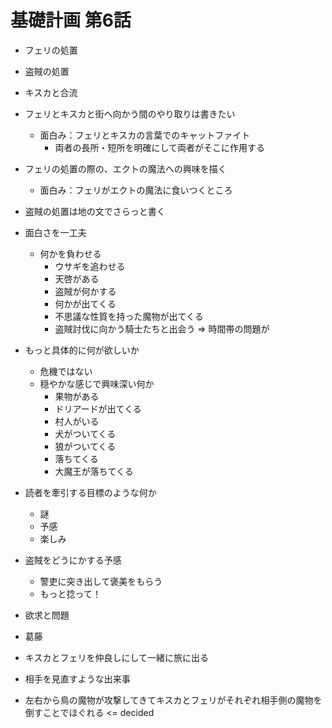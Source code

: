 # 基礎計画 第6話
- フェリの処置
- 盗賊の処置
- キスカと合流

- フェリとキスカと街へ向かう間のやり取りは書きたい
  - 面白み：フェリとキスカの言葉でのキャットファイト
    - 両者の長所・短所を明確にして両者がそこに作用する
- フェリの処置の際の、エクトの魔法への興味を描く
  - 面白み：フェリがエクトの魔法に食いつくところ
- 盗賊の処置は地の文でさらっと書く
- 面白さを一工夫
  - 何かを負わせる
    - ウサギを追わせる
    - 天啓がある
    - 盗賊が何かする
    - 何かが出てくる
    - 不思議な性質を持った魔物が出てくる
    - 盗賊討伐に向かう騎士たちと出会う => 時間帯の問題が
- もっと具体的に何が欲しいか
  - 危機ではない
  - 穏やかな感じで興味深い何か
    - 果物がある
    - ドリアードが出てくる
    - 村人がいる
    - 犬がついてくる
    - 狼がついてくる
    - 落ちてくる
    - 大魔王が落ちてくる
- 読者を牽引する目標のような何か
  - 謎
  - 予感
  - 楽しみ
- 盗賊をどうにかする予感
  - 警吏に突き出して褒美をもらう
  - もっと捻って！
- 欲求と問題
- 葛藤
- キスカとフェリを仲良しにして一緒に旅に出る
- 相手を見直すような出来事
- 左右から鳥の魔物が攻撃してきてキスカとフェリがそれぞれ相手側の魔物を倒すことでほぐれる <= decided
